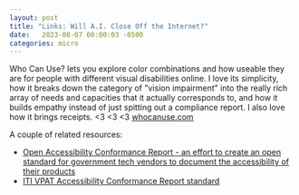 ```yaml
---
layout: post
title: "Links: Will A.I. Close Off the Internet?"
date:   2023-08-07 00:00:03 -0500
categories: micro
---
```


Who Can Use? lets you explore color combinations and how useable they are for people with different visual disabilities online. I love its simplicity, how it breaks down the category of "vision impairment" into the really rich array of needs and capacities that it actually corresponds to, and how it builds empathy instead of just spitting out a compliance report. I also love how it brings receipts. <3 <3 <3 [whocanuse.com](https://www.whocanuse.com/)

A couple of related resources:
- [Open Accessibility Conformance Report - an effort to create an open standard for government tech vendors to document the accessibility of their products](https://accessibility.civicactions.com/posts/CivicActions-Creates-Open-Product-Accessibility-Template)
- [ITI VPAT Accessibility Conformance Report standard](https://www.itic.org/policy/accessibility/vpat)
<br/>
 













